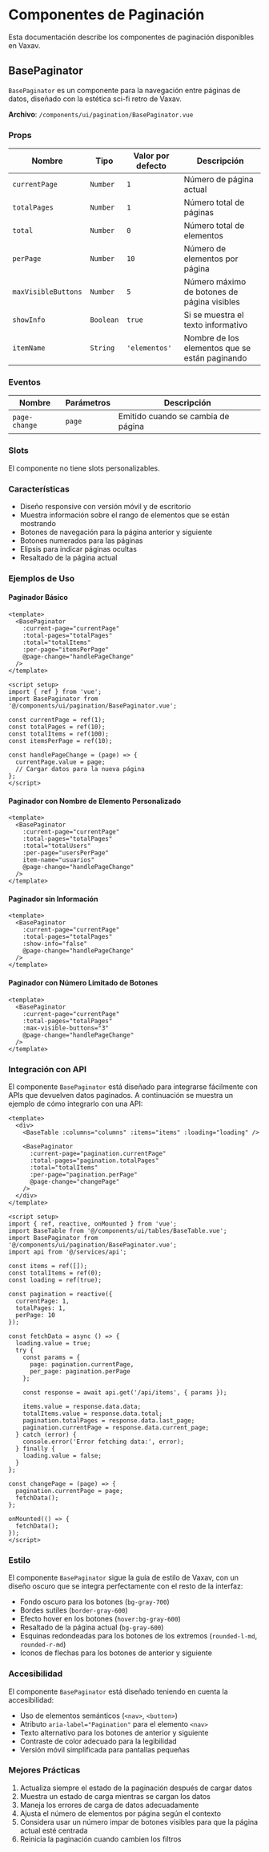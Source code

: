 # Componentes de Paginación

Esta documentación describe los componentes de paginación disponibles en Vaxav.

## BasePaginator

`BasePaginator` es un componente para la navegación entre páginas de datos, diseñado con la estética sci-fi retro de Vaxav.

**Archivo**: `/components/ui/pagination/BasePaginator.vue`

### Props

| Nombre | Tipo | Valor por defecto | Descripción |
|--------|------|------------------|-------------|
| `currentPage` | `Number` | `1` | Número de página actual |
| `totalPages` | `Number` | `1` | Número total de páginas |
| `total` | `Number` | `0` | Número total de elementos |
| `perPage` | `Number` | `10` | Número de elementos por página |
| `maxVisibleButtons` | `Number` | `5` | Número máximo de botones de página visibles |
| `showInfo` | `Boolean` | `true` | Si se muestra el texto informativo |
| `itemName` | `String` | `'elementos'` | Nombre de los elementos que se están paginando |

### Eventos

| Nombre | Parámetros | Descripción |
|--------|------------|-------------|
| `page-change` | `page` | Emitido cuando se cambia de página |

### Slots

El componente no tiene slots personalizables.

### Características

- Diseño responsive con versión móvil y de escritorio
- Muestra información sobre el rango de elementos que se están mostrando
- Botones de navegación para la página anterior y siguiente
- Botones numerados para las páginas
- Elipsis para indicar páginas ocultas
- Resaltado de la página actual

### Ejemplos de Uso

#### Paginador Básico

```vue
<template>
  <BasePaginator
    :current-page="currentPage"
    :total-pages="totalPages"
    :total="totalItems"
    :per-page="itemsPerPage"
    @page-change="handlePageChange"
  />
</template>

<script setup>
import { ref } from 'vue';
import BasePaginator from '@/components/ui/pagination/BasePaginator.vue';

const currentPage = ref(1);
const totalPages = ref(10);
const totalItems = ref(100);
const itemsPerPage = ref(10);

const handlePageChange = (page) => {
  currentPage.value = page;
  // Cargar datos para la nueva página
};
</script>
```

#### Paginador con Nombre de Elemento Personalizado

```vue
<template>
  <BasePaginator
    :current-page="currentPage"
    :total-pages="totalPages"
    :total="totalUsers"
    :per-page="usersPerPage"
    item-name="usuarios"
    @page-change="handlePageChange"
  />
</template>
```

#### Paginador sin Información

```vue
<template>
  <BasePaginator
    :current-page="currentPage"
    :total-pages="totalPages"
    :show-info="false"
    @page-change="handlePageChange"
  />
</template>
```

#### Paginador con Número Limitado de Botones

```vue
<template>
  <BasePaginator
    :current-page="currentPage"
    :total-pages="totalPages"
    :max-visible-buttons="3"
    @page-change="handlePageChange"
  />
</template>
```

### Integración con API

El componente `BasePaginator` está diseñado para integrarse fácilmente con APIs que devuelven datos paginados. A continuación se muestra un ejemplo de cómo integrarlo con una API:

```vue
<template>
  <div>
    <BaseTable :columns="columns" :items="items" :loading="loading" />
    
    <BasePaginator
      :current-page="pagination.currentPage"
      :total-pages="pagination.totalPages"
      :total="totalItems"
      :per-page="pagination.perPage"
      @page-change="changePage"
    />
  </div>
</template>

<script setup>
import { ref, reactive, onMounted } from 'vue';
import BaseTable from '@/components/ui/tables/BaseTable.vue';
import BasePaginator from '@/components/ui/pagination/BasePaginator.vue';
import api from '@/services/api';

const items = ref([]);
const totalItems = ref(0);
const loading = ref(true);

const pagination = reactive({
  currentPage: 1,
  totalPages: 1,
  perPage: 10
});

const fetchData = async () => {
  loading.value = true;
  try {
    const params = {
      page: pagination.currentPage,
      per_page: pagination.perPage
    };
    
    const response = await api.get('/api/items', { params });
    
    items.value = response.data.data;
    totalItems.value = response.data.total;
    pagination.totalPages = response.data.last_page;
    pagination.currentPage = response.data.current_page;
  } catch (error) {
    console.error('Error fetching data:', error);
  } finally {
    loading.value = false;
  }
};

const changePage = (page) => {
  pagination.currentPage = page;
  fetchData();
};

onMounted(() => {
  fetchData();
});
</script>
```

### Estilo

El componente `BasePaginator` sigue la guía de estilo de Vaxav, con un diseño oscuro que se integra perfectamente con el resto de la interfaz:

- Fondo oscuro para los botones (`bg-gray-700`)
- Bordes sutiles (`border-gray-600`)
- Efecto hover en los botones (`hover:bg-gray-600`)
- Resaltado de la página actual (`bg-gray-600`)
- Esquinas redondeadas para los botones de los extremos (`rounded-l-md`, `rounded-r-md`)
- Iconos de flechas para los botones de anterior y siguiente

### Accesibilidad

El componente `BasePaginator` está diseñado teniendo en cuenta la accesibilidad:

- Uso de elementos semánticos (`<nav>`, `<button>`)
- Atributo `aria-label="Pagination"` para el elemento `<nav>`
- Texto alternativo para los botones de anterior y siguiente
- Contraste de color adecuado para la legibilidad
- Versión móvil simplificada para pantallas pequeñas

### Mejores Prácticas

1. Actualiza siempre el estado de la paginación después de cargar datos
2. Muestra un estado de carga mientras se cargan los datos
3. Maneja los errores de carga de datos adecuadamente
4. Ajusta el número de elementos por página según el contexto
5. Considera usar un número impar de botones visibles para que la página actual esté centrada
6. Reinicia la paginación cuando cambien los filtros
